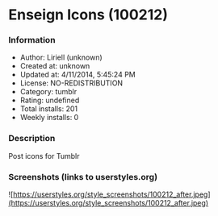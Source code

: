 # Enseign Icons (100212)

### Information
- Author: Liriell (unknown)
- Created at: unknown
- Updated at: 4/11/2014, 5:45:24 PM
- License: NO-REDISTRIBUTION
- Category: tumblr
- Rating: undefined
- Total installs: 201
- Weekly installs: 0


### Description
Post icons for Tumblr


### Screenshots (links to userstyles.org)
![https://userstyles.org/style_screenshots/100212_after.jpeg](https://userstyles.org/style_screenshots/100212_after.jpeg)


